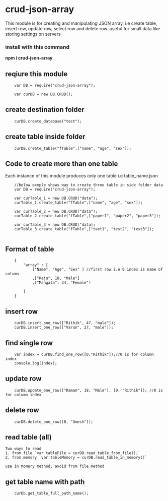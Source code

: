 # crud-json-array
This module is for creating and manipulating JSON array, i.e create table, insert row, update row, select row and delete row. useful for small data like storing settings on servers

### install with this command
**npm i crud-json-array**

## reqiure this module
```
    var DB = require("crud-json-array");

    var curDB = new DB.CRUD();
```

## create destination folder
```
    curDB.create_database("test");
```

## create table inside folder

```
    curDB.create_table("fTable",["name", "age", "sex"]);

```

## Code to create more than one table
Each instance of this module produces only one table i.e table_name.json
```
    //below exmple shows way to create three table in side folder data
    var DB = require("crud-json-array");

    var curTable_1 = new DB.CRUD("data");
    curTable_1.create_table("fTable",["name", "age", "sex"]);

    var curTable_2 = new DB.CRUD("data");
    curTable_2.create_table("fTable",["paper1", "paper2", "paper3"]);

    var curTable_3 = new DB.CRUD("data);
    curTable_3.create_table("fTable",["taet1", "test2", "test3"]);


```

## Format of table 
```
    {
        "array" : [
            ["Name", "Age", "Sex" ] //first row i.e 0 index is name of column
            ,["Raju", 18, "Male"]
            ,["Mangala", 34, "Female"]
        
        ]
    }
```

## insert row
```
    curDB.insert_one_row(["Rithik", 47, "male"]);
    curDB.insert_one_row(["Varun", 27, "male"]);
```

## find single row
```
    var index = curDB.find_one_row([0,"Rithik"]);//0 is for column index
    console.log(index);
```
## update row
```
    curDB.update_one_row(["Raman", 18, "Male"], [0, "Rithik"]); //0 is for column index
```

## delete row
```
    curDB.delete_one_row([0, "Umesh"]);
```
## read table (all)
    Two ways to read
    1. from file `var tableFile = curDB.read_table_from_file();`
    2. from memory `var tableMemory = curDB.read_table_in_memory()`

    use in Momery method, avoid from file method

## get table name with path
```
    curDb.get_table_full_path_name();
```
